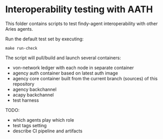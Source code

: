 # Interoperability testing with AATH

This folder contains scripts to test findy-agent interoperability with other Aries agents.

Run the default test set by executing:
```
make run-check
```

The script will pull/build and launch several containers:
- von-network ledger with each node in separate container
- agency auth container based on latest auth image
- agency core container built from the current branch (sources) of this repository
- agency backchannel
- acapy backchannel
- test harness

TODO:
- which agents play which role
- test tags setting
- describe CI pipeline and artifacts